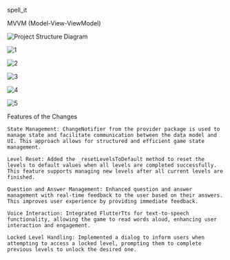 spell_it
 
MVVM (Model-View-ViewModel) 


 ![Project Structure Diagram](https://github.com/user-attachments/assets/a565eda4-6396-4649-91f0-a0606fa528be)








![1](https://github.com/user-attachments/assets/8b321127-d87f-4f50-b247-7f11861be8e5)




![2](https://github.com/user-attachments/assets/063f5101-8a85-44e0-9b6b-517d1d319a28)








![3](https://github.com/user-attachments/assets/a063e626-1d17-4b4a-9689-43f2409032dc)





![4](https://github.com/user-attachments/assets/ec816682-1038-4eef-aad4-ff14be413fde)






![5](https://github.com/user-attachments/assets/59e53a15-3fb5-4d2f-852e-a0bbe28d9a03)


Features of the Changes

    State Management: ChangeNotifier from the provider package is used to manage state and facilitate communication between the data model and UI. This approach allows for structured and efficient game state management.

    Level Reset: Added the _resetLevelsToDefault method to reset the levels to default values when all levels are completed successfully. This feature supports managing new levels after all current levels are finished.

    Question and Answer Management: Enhanced question and answer management with real-time feedback to the user based on their answers. This improves user experience by providing immediate feedback.

    Voice Interaction: Integrated FlutterTts for text-to-speech functionality, allowing the game to read words aloud, enhancing user interaction and engagement.

    Locked Level Handling: Implemented a dialog to inform users when attempting to access a locked level, prompting them to complete previous levels to unlock the desired one.


